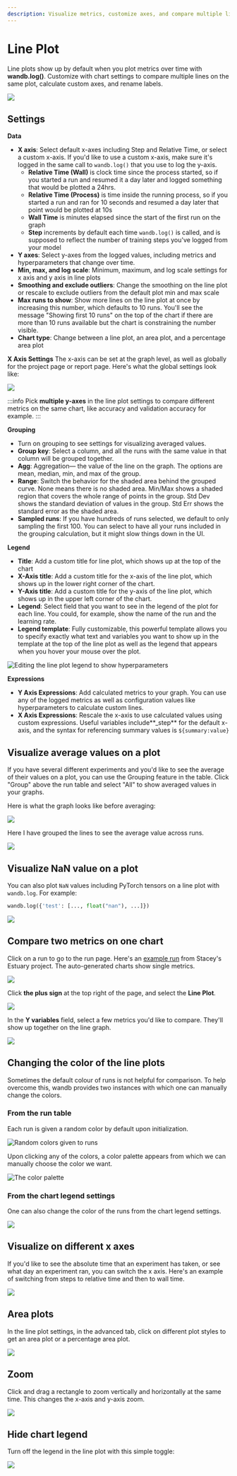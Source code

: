 ```yaml
---
description: Visualize metrics, customize axes, and compare multiple lines on the same plot
---
```


# Line Plot

Line plots show up by default when you plot metrics over time with **wandb.log()**. Customize with chart settings to compare multiple lines on the same plot, calculate custom axes, and rename labels.

![](<../../../../../.gitbook/assets/line plot example.png>)

## Settings

**Data**

* **X axis**: Select default x-axes including Step and Relative Time, or select a custom x-axis. If you'd like to use a custom x-axis, make sure it's logged in the same call to `wandb.log()` that you use to log the y-axis.
  * **Relative Time (Wall)** is clock time since the process started, so if you started a run and resumed it a day later and logged something that would be plotted a 24hrs.
  * **Relative Time (Process)** is time inside the running process, so if you started a run and ran for 10 seconds and resumed a day later that point would be plotted at 10s
  * **Wall Time** is minutes elapsed since the start of the first run on the graph
  * **Step** increments by default each time `wandb.log()` is called, and is supposed to reflect the number of training steps you've logged from your model
* **Y axes**: Select y-axes from the logged values, including metrics and hyperparameters that change over time.
* **Min, max, and log scale**: Minimum, maximum, and log scale settings for x axis and y axis in line plots
* **Smoothing and exclude outliers**: Change the smoothing on the line plot or rescale to exclude outliers from the default plot min and max scale
* **Max runs to show**: Show more lines on the line plot at once by increasing this number, which defaults to 10 runs. You'll see the message "Showing first 10 runs" on the top of the chart if there are more than 10 runs available but the chart is constraining the number visible.
* **Chart type**: Change between a line plot, an area plot, and a percentage area plot

**X Axis Settings**
The x-axis can be set at the graph level, as well as globally for the project page or report page. Here's what the global settings look like:

![](<../../../../../.gitbook/assets/x axis global settings.png>)

:::info
Pick **multiple y-axes** in the line plot settings to compare different metrics on the same chart, like accuracy and validation accuracy for example.
:::

**Grouping**

* Turn on grouping to see settings for visualizing averaged values.
* **Group key**: Select a column, and all the runs with the same value in that column will be grouped together.
* **Agg**: Aggregation— the value of the line on the graph. The options are mean, median, min, and max of the group.
* **Range**: Switch the behavior for the shaded area behind the grouped curve. None means there is no shaded area. Min/Max shows a shaded region that covers the whole range of points in the group. Std Dev shows the standard deviation of values in the group. Std Err shows the standard error as the shaded area.
* **Sampled runs**: If you have hundreds of runs selected, we default to only sampling the first 100. You can select to have all your runs included in the grouping calculation, but it might slow things down in the UI.

**Legend**

* **Title**: Add a custom title for line plot, which shows up at the top of the chart
* **X-Axis title**: Add a custom title for the x-axis of the line plot, which shows up in the lower right corner of the chart.
* **Y-Axis title**: Add a custom title for the y-axis of the line plot, which shows up in the upper left corner of the chart.
* **Legend**: Select field that you want to see in the legend of the plot for each line. You could, for example, show the name of the run and the learning rate.
* **Legend template**: Fully customizable, this powerful template allows you to specify exactly what text and variables you want to show up in the template at the top of the line plot as well as the legend that appears when you hover your mouse over the plot.

![Editing the line plot legend to show hyperparameters](<../../../../../.gitbook/assets/Screen Shot 2021-01-08 at 11.33.04 AM.png>)

**Expressions**

* **Y Axis Expressions**: Add calculated metrics to your graph. You can use any of the logged metrics as well as configuration values like hyperparameters to calculate custom lines.
* **X Axis Expressions**: Rescale the x-axis to use calculated values using custom expressions. Useful variables include\*\*\_step\*\* for the default x-axis, and the syntax for referencing summary values is `${summary:value}`

## Visualize average values on a plot

If you have several different experiments and you'd like to see the average of their values on a plot, you can use the Grouping feature in the table. Click "Group" above the run table and select "All" to show averaged values in your graphs.

Here is what the graph looks like before averaging:

![](<../../../../../images/app_ui/demo_precision_lines.png>)

Here I have grouped the lines to see the average value across runs.

![](<../../../../../images/app_ui/demo_average_precision_lines.png>)

## Visualize NaN value on a plot

You can also plot `NaN` values including PyTorch tensors on a line plot with `wandb.log`. For example:

```python
wandb.log({'test': [..., float("nan"), ...]})
```

![](<../../../../../images/app_ui/visualize_nan.png>)

## Compare two metrics on one chart

Click on a run to go to the run page. Here's an [example run](https://app.wandb.ai/stacey/estuary/runs/9qha4fuu?workspace=user-carey) from Stacey's Estuary project. The auto-generated charts show single metrics.


![](../../../../../images/app_ui/visualization_add.png)

Click **the plus sign** at the top right of the page, and select the **Line Plot**.

![](https://downloads.intercomcdn.com/i/o/142936481/d0648728180887c52ab46549/image.png)

In the **Y variables** field, select a few metrics you'd like to compare. They'll show up together on the line graph.

![](https://downloads.intercomcdn.com/i/o/146033909/899fc05e30795a1d7699dc82/Screen+Shot+2019-09-04+at+9.10.52+AM.png)

## Changing the color of the line plots

Sometimes the default colour of runs is not helpful for comparison. To help overcome this, wandb provides two instances with which one can manually change the colors.

### **From the run table**

Each run is given a random color by default upon initialization.

![Random colors given to runs](<../../../../../images/app_ui/line_plots_run_table_random_colors.png>)

Upon clicking any of the colors, a color palette appears from which we can manually choose the color we want.

![The color palette](<../../../../../images/app_ui/line_plots_run_table_color_palette.png>)


### **From the chart legend settings**

One can also change the color of the runs from the chart legend settings.


![](<../../../../../images/app_ui/plot_style_line_plot_legend.png>)

## Visualize on different x axes

If you'd like to see the absolute time that an experiment has taken, or see what day an experiment ran, you can switch the x axis. Here's an example of switching from steps to relative time and then to wall time.

![](<../../../../../images/app_ui/howto_use_relative_time_or_wall_time.gif>)

## Area plots

In the line plot settings, in the advanced tab, click on different plot styles to get an area plot or a percentage area plot.

![](<../../../../../images/app_ui/line_plots_area_plots.gif>)

## Zoom

Click and drag a rectangle to zoom vertically and horizontally at the same time. This changes the x-axis and y-axis zoom.

![](<../../../../../images/app_ui/line_plots_zoom.gif>)

## Hide chart legend

Turn off the legend in the line plot with this simple toggle:

![](<../../../../../images/app_ui/demo_hide_legend.gif>)
